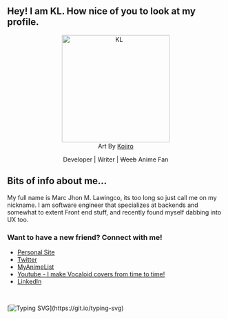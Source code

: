 ## Hey! I am KL. How nice of you to look at my profile.


<p align="center">
  <img width="250" height="250" alt="KL" src="https://kllawingco.netlify.app/KL_avatar_light.png">
  <br/>
  <span>Art By <a href="https://twitter.com/kojiro_ai" alt="Kojiro" target="_blank">Kojiro</a></span>
</p>

<p align="center" style="font-size: 14px">
 Developer | Writer | <span style="text-decoration:line-through">Weeb</span> Anime Fan
</p>

## Bits of info about me...

My full name is Marc Jhon M. Lawingco, its too long so just call me on my nickname. I am software engineer that specializes at backends and somewhat to extent Front end stuff, and recently found myself dabbing into UX too.

### Want to have a new friend? Connect with me!
- [Personal Site][website]
- [Twitter][twitter]
- [MyAnimeList][myanimelist]
- [Youtube - I make Vocaloid covers from time to time!][youtube]
- [LinkedIn][linkedin]

<br/>

[![Typing SVG](https://readme-typing-svg.herokuapp.com?font=Poppins&size=24&duration=4000&color=F9684A&background=12121200&vCenter=true&multiline=true&width=600&lines=Anyway%2C+Thank+you+for+dropping+by!+See+you!)](https://git.io/typing-svg)

[website]: https://kllawingco.netlify.app/
[twitter]: https://twitter.com/keysl1831/
[myanimelist]: https://myanimelist.net/profile/keySL
[linkedin]: https://www.linkedin.com/in/marclawingco/
[youtube]: https://www.youtube.com/channel/UCV-MiUVsKJrKJKKfUK58nhg
